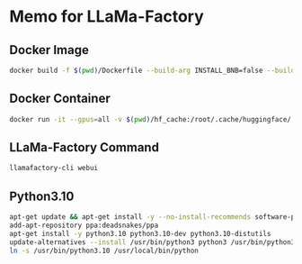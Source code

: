 # Memo for LLaMa-Factory

## Docker Image

```Bash
docker build -f $(pwd)/Dockerfile --build-arg INSTALL_BNB=false --build-arg INSTALL_VLLM=false --build-arg INSTALL_DEEPSPEED=false --build-arg PIP_INDEX=https://pypi.org/simple -t llamafactory:latest .
```

## Docker Container

```Bash
docker run -it --gpus=all -v $(pwd)/hf_cache:/root/.cache/huggingface/ -v $(pwd)/data:/app/data  -v $(pwd)/output:/app/output -p 7860:7860 -p 8000:8000 --shm-size 16G --name llamafactory llamafactory:latest
```

## LLaMa-Factory Command

```Bash
llamafactory-cli webui
```

## Python3.10

```Bash
apt-get update && apt-get install -y --no-install-recommends software-properties-common
add-apt-repository ppa:deadsnakes/ppa
apt-get install -y python3.10 python3.10-dev python3.10-distutils
update-alternatives --install /usr/bin/python3 python3 /usr/bin/python3.10 1
ln -s /usr/bin/python3.10 /usr/local/bin/python
```

